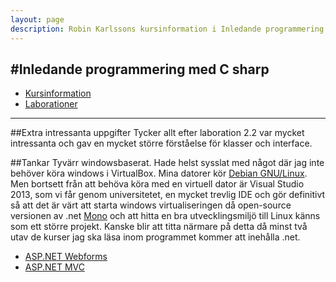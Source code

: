 ```yaml
---
layout: page
description: Robin Karlssons kursinformation i Inledande programmering med C#
---
```

#Inledande programmering med C sharp
---
- [Kursinformation](https://coursepress.lnu.se/kurs/inledande-programmering-med-csharp/)
- [Laborationer](https://github.com/rk222ev/Inledande-programmering-i-C-Sharp)
---

##Extra intressanta uppgifter
Tycker allt efter laboration 2.2 var mycket intressanta och gav en mycket större förståelse för klasser och interface.

##Tankar
Tyvärr windowsbaserat. Hade helst sysslat med något där jag inte behöver köra windows i VirtualBox.
Mina datorer kör [Debian GNU/Linux](http://www.debian.org). Men bortsett från att behöva köra med en virtuell dator
är Visual Studio 2013, som vi får genom universitetet, en mycket trevlig IDE och gör definitivt så att
det är värt att starta windows virtualiseringen då open-source versionen av .net [Mono](http://www.mono-project.com/)
och att hitta en bra utvecklingsmiljö till Linux känns som ett större projekt.
Kanske blir att titta närmare på detta då minst två utav de kurser jag ska läsa inom programmet kommer att inehålla .net.

- [ASP.NET Webforms](https://coursepress.lnu.se/kurs/aspnet-web-forms/)
- [ASP.NET MVC](https://coursepress.lnu.se/kurs/aspnet-mvc/)
